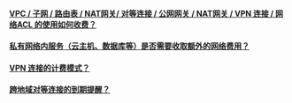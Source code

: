 #### [VPC / 子网 / 路由表 / NAT网关/ 对等连接 / 公网网关 / NAT网关 / VPN 连接 / 网络ACL 的使用如何收费？](https://cloud.tencent.com/document/product/215/12377)
#### [私有网络内服务（云主机、数据库等）是否需要收取额外的网络费用？](https://cloud.tencent.com/document/product/215/12378)
#### [VPN 连接的计费模式？](https://cloud.tencent.com/document/product/215/12379)
#### [跨地域对等连接的到期提醒？](https://cloud.tencent.com/document/product/215/12381)
